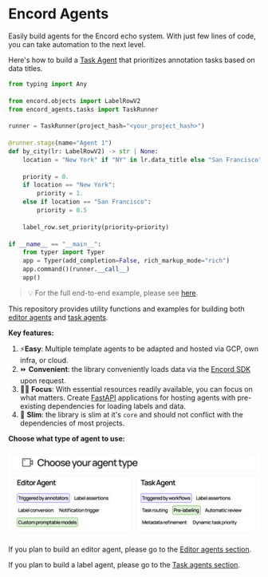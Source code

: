 # Encord Agents

Easily build agents for the Encord echo system.
With just few lines of code, you can take automation to the next level.

Here's how to build a [Task Agent](task_agents/index.md) that prioritizes annotation tasks based on data titles.

```python title="example_task_agent.py"
from typing import Any

from encord.objects import LabelRowV2
from encord_agents.tasks import TaskRunner

runner = TaskRunner(project_hash="<your_project_hash>")

@runner.stage(name="Agent 1")
def by_city(lr: LabelRowV2) -> str | None:
    location = "New York" if "NY" in lr.data_title else "San Francisco"

    priority = 0.
    if location == "New York":
        priority = 1.
    else if location == "San Francisco":
        priority = 0.5

    label_row.set_priority(priority=priority)

if __name__ == "__main__":
    from typer import Typer
    app = Typer(add_completion=False, rich_markup_mode="rich")
    app.command()(runner.__call__)
    app()
```

> 💡 For the full end-to-end example, please see [here](TODO).

This repository provides utility functions and examples for building both [editor agents][editor_agents] and [task agents][task_agents].

**Key features:**

1. ⚡**Easy**: Multiple template agents to be adapted and hosted via GCP, own infra, or cloud.
2. ⏩ **Convenient**: the library conveniently loads data via the [Encord SDK][encord_sdk] upon request.
3. 👨‍💻 **Focus**: With essential resources readily available, you can focus on what matters. Create [FastAPI][fastapi] applications for hosting agents with pre-existing dependencies for loading labels and data.
4. 🤏 **Slim**: the library is slim at it's `core` and should not conflict with the dependencies of most projects.

**Choose what type of agent to use:**

![Decision tree for which agent to use](assets/decide-on-agent-type.png)

If you plan to build an editor agent, please go to the [Editor agents section](#editor-agents).

If you plan to build a label agent, please go to the [Task agents section](#task-agents).

[editor_agents]: https://docs.encord.com/platform-documentation/Annotate/automated-labeling/annotate-editor-agents
[task_agents]: https://docs.encord.com/platform-documentation/Annotate/automated-labeling/annotate-task-agents
[encord_sdk]: https://pypi.org/project/encord/
[fastapi]: https://fastapi.tiangolo.com/
[poetry]: https://python-poetry.org/
[label_row_v2]: https://docs.encord.com/sdk-documentation/sdk-references/LabelRowV2
[pipx]: https://github.com/pypa/pipx
[frame-data-code]: https://github.com/encord-team/encord-agents/blob/main/encord_agents/core/data_model.py#L6
[editor-agent]: https://github.com/encord-team/encord-agents/blob/main/encord_agents/gcp/wrappers.py#L65
[docs-ssh-key-access]: https://docs.encord.com/sdk-documentation/sdk-references/EncordUserClient#create-with-ssh-private-key
[docs-sdk-label]: https://docs.encord.com/sdk-documentation/sdk-labels/sdk-working-with-labels
[google-gcp-functions-docs]: https://cloud.google.com/functions/docs/create-deploy-gcloud
[google-gcp-secrets-docs]: https://cloud.google.com/functions/docs/configuring/secrets
[fastapi-deploy-docs]: https://fastapi.tiangolo.com/deployment/
